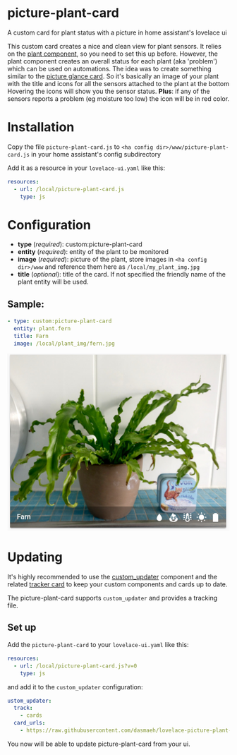 # picture-plant-card
A custom card for plant status with a picture in home assistant's lovelace ui

This custom card creates a nice and clean view for plant sensors. It relies on the [plant component](https://www.home-assistant.io/components/plant/), so you need to set this up before. However, the plant component creates an overall status for each plant (aka 'problem') which can be used on automations.
The idea was to create something similar to the [picture glance card](https://www.home-assistant.io/lovelace/picture-glance/). So it's basically an image of your plant with the title and icons for all the sensors attached to the plant at the bottom Hovering the icons will show you the sensor status.
**Plus**: if any of the sensors reports a problem (eg moisture too low) the icon will be in red color.


# Installation
Copy the file `picture-plant-card.js` to `<ha config dir>/www/picture-plant-card.js` in your home assistant's config subdirectory

Add it as a resource in your `lovelace-ui.yaml` like this:

```yaml
resources:
  - url: /local/picture-plant-card.js
    type: js
```

# Configuration
- **type** (_required_): custom:picture-plant-card
- **entity** (_required_): entity of the plant to be monitored
- **image** (_required_): picture of the plant, store images in `<ha config dir>/www` and reference them here as `/local/my_plant_img.jpg`
- **title** (_optional_): title of the card. If not specified the friendly name of the plant entity will be used.

## Sample:
```yaml
- type: custom:picture-plant-card
  entity: plant.fern
  title: Farn
  image: /local/plant_img/fern.jpg
```

![screenshot of picture-plant-card](sample.png)

# Updating
It's highly recommended to use the [custom_updater](https://github.com/custom-components/custom_updater) component and the related [tracker card](https://github.com/custom-cards/tracker-card) to keep your custom components and cards up to date.

The picture-plant-card supports `custom_updater` and provides a tracking file.

## Set up
Add the `picture-plant-card` to your `lovelace-ui.yaml` like this:
```yaml
resources:
  - url: /local/picture-plant-card.js?v=0
    type: js
```
and add it to the `custom_updater` configuration:
```yaml
ustom_updater:
  track:
    - cards
  card_urls:
    - https://raw.githubusercontent.com/dasmaeh/lovelace-picture-plant-card/master/tracker.json
```
You now will be able to update picture-plant-card from your ui.
